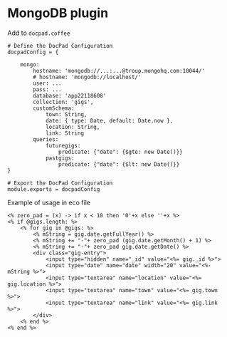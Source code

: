 MongoDB plugin
==============

Add to `docpad.coffee`

	# Define the DocPad Configuration
	docpadConfig = {

		mongo:
			hostname: 'mongodb://...:...@troup.mongohq.com:10044/'
			# hostname: 'mongodb://localhost/'
			user: ...
			pass: ...
			database: 'app22118608'		
			collection: 'gigs',
			customSchema:
				town: String,
				date: { type: Date, default: Date.now },
				location: String,
				link: String		
			queries:
				futuregigs:
					predicate: {"date": {$gte: new Date()}}
				pastgigs:
					predicate: {"date": {$lt: new Date()}}
	}

	# Export the DocPad Configuration
	module.exports = docpadConfig

Example of usage in eco file

	<% zero_pad = (x) -> if x < 10 then '0'+x else ''+x %>
	<% if @gigs.length: %>
		<% for gig in @gigs: %>
			<% mString = gig.date.getFullYear() %>
			<% mString += "-"+ zero_pad (gig.date.getMonth() + 1) %>
			<% mString += "-"+ zero_pad gig.date.getDate() %>
			<div class="gig-entry">
				<input type="hidden" name="_id" value="<%= gig._id %>">
				<input type="date" name="date" width="20" value="<%- mString %>">
				<input type="textarea" name="location" value="<%= gig.location %>">
				<input type="textarea" name="town" value="<%= gig.town %>">
				<input type="textarea" name="link" value="<%= gig.link %>">
			</div>
		<% end %>
	<% end %>
